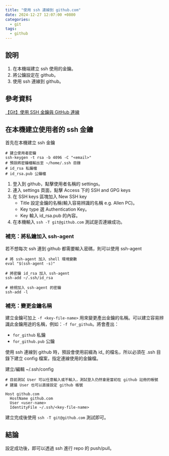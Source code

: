 ```yaml
---
title: "使用 ssh 連線到 github.com"
date: 2024-12-27 12:07:00 +0800
categories: 
  - git
tags:
  - github
---
```


## 說明

1. 在本機端建立 ssh 使用的金鑰。
2. 將公鑰設定在 github。
3. 使用 ssh 連線到 github。

## 參考資料

[【Git】使用 SSH 金鑰與 GitHub 連線](https://cynthiachuang.github.io/Generating-a-Ssh-Key-and-Adding-It-to-the-Github/)

## 在本機建立使用者的 ssh 金鑰

首先在本機建立 ssh 金鑰

```bash!
# 建立使用者密鑰
ssh-keygen -t rsa -b 4096 -C "<email>"
# 預設將密鑰檔輸出至 ~/home/.ssh 目錄
# id_rsa 私鑰檔
# id_rsa.pub 公鑰檔
```

1. 登入到 github，點擊使用者名稱的 settings。
2. 連入 settings 頁面，點擊 Access 下的 SSH and GPG keys
3. 在 SSH keys 區塊加入 New SSH key
    - Title 設定金鑰的名稱(輸入容易辨識的名稱 e.g. Allen PC)。
    - Key type 選 Authentication Key。
    - Key 輸入 id_rsa.pub 的內容。
4. 在本機輸入 `ssh -T git@github.com` 測試是否連線成功。

### 補充：將私鑰加入 ssh-agent

若不想每次 ssh 連到 github 都需要輸入密碼，則可以使用 ssh-agent

```bash!
# 將 ssh-agent 加入 shell 環境變數
eval "$(ssh-agent -s)"

# 將密鑰 id_rsa 加入 ssh-agent
ssh-add ~/.ssh/id_rsa

# 檢視加入 ssh-agent 的密鑰
ssh-add -l
```

### 補充：變更金鑰名稱

建立金鑰可加上 `-f <key-file-name>` 用來變更產出金鑰的名稱。可以建立容易辨識此金鑰用途的名稱，例如：`-f for_github`。將會產出：

- `for_github` 私鑰
- `for_github.pub` 公鑰

使用 ssh 連線到 github 時，預設會使用前綴為 id_ 的檔名，所以必須在 .ssh 目錄下建立 config 檔案，指定連線使用的金鑰檔。

建立/編輯 ~/.ssh/config

```conf!
# 目前測試 User 可以任意輸入或不輸入，測試登入仍然會是當初在 github 註冊的帳號
# 建議 User 也可以直接設定 github 帳號

Host github.com
  HostName github.com
  User <user-name>
  IdentityFile ~/.ssh/<key-file-name>
```

建立完成後使用 `ssh -T git@github.com` 測試即可。

## 結論

設定成功後，即可以透過 ssh 進行 repo 的 push/pull。
